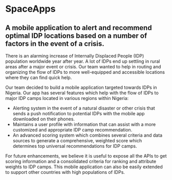 # SpaceApps
## A mobile application to alert and recommend optimal IDP locations based on a number of factors in the event of a crisis.

There is an alarming increase of Internally Displaced People (IDP) population worldwide year after year. A lot of IDPs end up settling in rural areas after a major event or crisis. Our team wanted to help in routing and organizing the flow of IDPs to more well-equipped and accessible locations where they can find quick help.

Our team decided to build a mobile application targeted towards IDPs in Nigeria. Our app has several features which help with the flow of IDPs to major IDP camps located in various regions within Nigeria:

- Alerting system in the event of a natural disaster or other crisis that sends a push notification to potential IDPs with the mobile app downloaded on their phones.
- Maintains a user profile with information that can assist with a more customized and appropriate IDP camp recommendation.
- An advanced scoring system which combines several criteria and data sources to generate a comprehensive, weighted score which determines top universal recommendations for IDP camps.

For future enhancements, we believe it is useful to expose all the APIs to get scoring information and a consolidated criteria for ranking and attribute weights to IDP camps. This mobile application can also be easily extended to support other countries with high populations of IDPs.